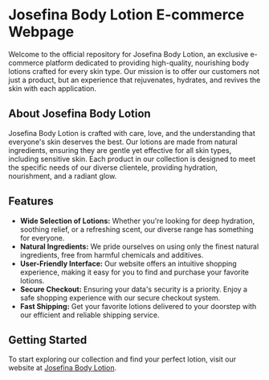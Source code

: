 # Josefina Body Lotion E-commerce Webpage

Welcome to the official repository for Josefina Body Lotion, an exclusive e-commerce platform dedicated to providing high-quality, nourishing body lotions crafted for every skin type. Our mission is to offer our customers not just a product, but an experience that rejuvenates, hydrates, and revives the skin with each application.

## About Josefina Body Lotion

Josefina Body Lotion is crafted with care, love, and the understanding that everyone's skin deserves the best. Our lotions are made from natural ingredients, ensuring they are gentle yet effective for all skin types, including sensitive skin. Each product in our collection is designed to meet the specific needs of our diverse clientele, providing hydration, nourishment, and a radiant glow.

## Features

- **Wide Selection of Lotions:** Whether you're looking for deep hydration, soothing relief, or a refreshing scent, our diverse range has something for everyone.
- **Natural Ingredients:** We pride ourselves on using only the finest natural ingredients, free from harmful chemicals and additives.
- **User-Friendly Interface:** Our website offers an intuitive shopping experience, making it easy for you to find and purchase your favorite lotions.
- **Secure Checkout:** Ensuring your data's security is a priority. Enjoy a safe shopping experience with our secure checkout system.
- **Fast Shipping:** Get your favorite lotions delivered to your doorstep with our efficient and reliable shipping service.

## Getting Started

To start exploring our collection and find your perfect lotion, visit our website at [Josefina Body Lotion](robertguzmanny.github.io/Project-2/). 

